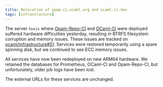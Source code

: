 ```yaml
---
title: Relocation of opam.ci.ocaml.org and ocaml.ci.dev
tags: [infrastructure]
---
```


The server `toxis` where [Opam-Repo-CI](https://opam.ci.ocaml.org) and [OCaml-CI](https://ocaml.ci.dev) were deployed suffered hardware difficulties yesterday, resulting in BTRFS filesystem corruption and memory issues.  These issues are tracked on [ocaml/infrastructure#51](https://github.com/ocaml/infrastructure/issues/51).  Services were restored temporarily using a spare spinning disk, but we continued to see ECC memory issues.

All services have now been redeployed on new ARM64 hardware.  We retained the databases for Prometheus, OCaml-CI and Opam-Repo-CI, but unfortunately, older job logs have been lost.

The external URLs for these services are unchanged.
